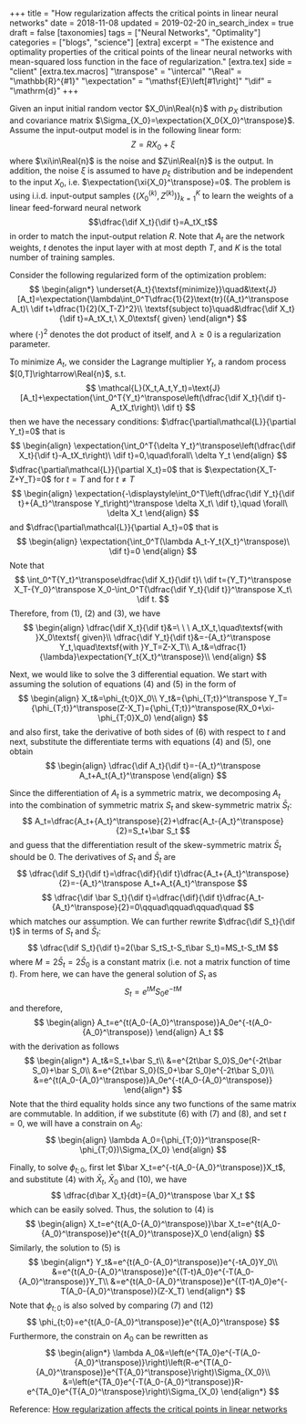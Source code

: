 +++
title = "How regularization affects the critical points in linear neural networks"
date = 2018-11-08
updated = 2019-02-20
in_search_index = true
draft = false
[taxonomies]
tags = ["Neural Networks", "Optimality"]
categories = ["blogs", "science"]
[extra]
excerpt = "The existence and optimality properties of the critical points of the linear neural networks with mean-squared loss function in the face of regularization."
[extra.tex]
side = "client"
[extra.tex.macros]
"\\transpose" = "\\intercal"
"\\Real" = "\\mathbb{R}^{#1}"
"\\expectation" = "\\mathsf{E}\\left[#1\\right]"
"\\dif" = "\\mathrm{d}"
+++

Given an input initial random vector $X_0\in\Real{n}$ with $p_X$ distribution and covariance matrix $\Sigma_{X_0}=\expectation{X_0{X_0}^\transpose}$. Assume the input-output model is in the following linear form: $$Z=RX_0+\xi$$ where $\xi\in\Real{n}$ is the noise and $Z\in\Real{n}$ is the output. In addition, the noise $\xi$ is assumed to have $p_\xi$ distribution and be independent to the input $X_0$, i.e. $\expectation{\xi{X_0}^\transpose}=0$. The problem is using i.i.d. input-output samples $\{({X_0}^{(k)},Z^{(k)})\}_{k=1}^K$ to learn the weights of a linear feed-forward neural network $$\dfrac{\dif X_t}{\dif t}=A_tX_t$$ in order to match the input-output relation $R$. Note that $A_t$ are the network weights, $t$ denotes the input layer with at most depth $T$, and $K$ is the total number of training samples.

Consider the following regularized form of the optimization problem: 
$$
\begin{align*}
\underset{A_t}{\textsf{minimize}}\quad&\text{J}[A_t]=\expectation{\lambda\int_0^T\dfrac{1}{2}\text{tr}({A_t}^\transpose A_t)\ \dif t+\dfrac{1}{2}(X_T-Z)^2}\\
\textsf{subject to}\quad&\dfrac{\dif X_t}{\dif t}=A_tX_t,\ X_0\textsf{ given}
\end{align*}
$$
where $(\cdot)^2$ denotes the dot product of itself, and $\lambda\geq0$ is a regularization parameter.

To minimize $A_t$, we consider the Lagrange multiplier $Y_t$, a random process $[0,T]\rightarrow\Real{n}$, s.t. 
$$
\mathcal{L}(X_t,A_t,Y_t)=\text{J}[A_t]+\expectation{\int_0^T{Y_t}^\transpose\left(\dfrac{\dif X_t}{\dif t}-A_tX_t\right)\ \dif t}
$$
then we have the necessary conditions: $\dfrac{\partial\mathcal{L}}{\partial Y_t}=0$ that is
$$
\begin{align}
\expectation{\int_0^T{\delta Y_t}^\transpose\left(\dfrac{\dif X_t}{\dif t}-A_tX_t\right)\ \dif t}=0,\quad\forall\ \delta Y_t
\end{align}
$$
$\dfrac{\partial\mathcal{L}}{\partial X_t}=0$ that is $\expectation{X_T-Z+Y_T}=0$ for $t=T$ and for $t\neq T$
$$
\begin{align}
\expectation{-\displaystyle\int_0^T\left(\dfrac{\dif Y_t}{\dif t}+{A_t}^\transpose Y_t\right)^\transpose \delta X_t\ \dif t},\quad \forall\ \delta X_t
\end{align}
$$
and $\dfrac{\partial\mathcal{L}}{\partial A_t}=0$ that is
$$
\begin{align}
\expectation{\int_0^T(\lambda A_t-Y_t{X_t}^\transpose)\ \dif t}=0
\end{align}
$$
Note that 
$$
\int_0^T{Y_t}^\transpose\dfrac{\dif X_t}{\dif t}\ \dif t={Y_T}^\transpose X_T-{Y_0}^\transpose X_0-\int_0^T{\dfrac{\dif Y_t}{\dif t}}^\transpose X_t\ \dif t.
$$
Therefore, from (1), (2) and (3), we have 
$$
\begin{align}
\dfrac{\dif X_t}{\dif t}&=\ \ \ A_tX_t,\quad\textsf{with }X_0\textsf{ given}\\
\dfrac{\dif Y_t}{\dif t}&=-{A_t}^\transpose Y_t,\quad\textsf{with }Y_T=Z-X_T\\
A_t&=\dfrac{1}{\lambda}\expectation{Y_t{X_t}^\transpose}\\
\end{align}
$$

Next, we would like to solve the 3 differential equation. We start with assuming the solution of equations (4) and (5) in the form of 
$$
\begin{align}
X_t&=\phi_{t;0}X_0\\
Y_t&={\phi_{T;t}}^\transpose Y_T={\phi_{T;t}}^\transpose(Z-X_T)={\phi_{T;t}}^\transpose(RX_0+\xi-\phi_{T;0}X_0)
\end{align}
$$
and also first, take the derivative of both sides of (6) with respect to $t$ and next, substitute the differentiate terms with equations (4) and (5), one obtain 
$$
\begin{align}
\dfrac{\dif A_t}{\dif t}=-{A_t}^\transpose A_t+A_t{A_t}^\transpose
\end{align}
$$

Since the differentiation of $A_t$ is a symmetric matrix, we decomposing $A_t$ into the combination of symmetric matrix $S_t$ and skew-symmetric matrix $\bar S_t$: 
$$
A_t=\dfrac{A_t+{A_t}^\transpose}{2}+\dfrac{A_t-{A_t}^\transpose}{2}=S_t+\bar S_t
$$
and guess that the differentiation result of the skew-symmetric matrix $\bar S_t$ should be 0. The derivatives of $S_t$ and $\bar S_t$ are 
$$
\dfrac{\dif S_t}{\dif t}=\dfrac{\dif}{\dif t}\dfrac{A_t+{A_t}^\transpose}{2}=-{A_t}^\transpose A_t+A_t{A_t}^\transpose
$$
$$
\dfrac{\dif \bar S_t}{\dif t}=\dfrac{\dif}{\dif t}\dfrac{A_t-{A_t}^\transpose}{2}=0\qquad\qquad\qquad\quad
$$
which matches our assumption. We can further rewrite $\dfrac{\dif S_t}{\dif t}$ in terms of $S_t$ and $\bar S_t$: 
$$
\dfrac{\dif S_t}{\dif t}=2(\bar S_tS_t-S_t\bar S_t)=MS_t-S_tM
$$
where $M=2\bar S_t=2\bar S_0$ is a constant matrix (i.e. not a matrix function of time $t$). From here, we can have the general solution of $S_t$ as 
$$
S_t=e^{tM}S_0e^{-tM}
$$
and therefore, 
$$
\begin{align}
A_t=e^{t(A_0-{A_0}^\transpose)}A_0e^{-t(A_0-{A_0}^\transpose)}
\end{align}
A_t
$$
with the derivation as follows
$$
\begin{align*}
A_t&=S_t+\bar S_t\\
&=e^{2t\bar S_0}S_0e^{-2t\bar S_0}+\bar S_0\\
&=e^{2t\bar S_0}(S_0+\bar S_0)e^{-2t\bar S_0}\\
&=e^{t(A_0-{A_0}^\transpose)}A_0e^{-t(A_0-{A_0}^\transpose)}
\end{align*}
$$
Note that the third equality holds since any two functions of the same matrix are commutable. In addition, if we substitute (6) with (7) and (8), and set $t=0$, we will have a constrain on $A_0$: 
$$
\begin{align}
\lambda A_0={\phi_{T;0}}^\transpose(R-\phi_{T;0})\Sigma_{X_0}
\end{align}
$$

Finally, to solve $\phi_{t;0}$, first let $\bar X_t=e^{-t(A_0-{A_0}^\transpose)}X_t$, and substitute (4) with $\bar X_t$, $\bar X_0$ and (10), we have 
$$
\dfrac{d\bar X_t}{dt}={A_0}^\transpose \bar X_t
$$
which can be easily solved. Thus, the solution to (4) is 
$$
\begin{align}
X_t=e^{t(A_0-{A_0}^\transpose)}\bar X_t=e^{t(A_0-{A_0}^\transpose)}e^{t{A_0}^\transpose}X_0
\end{align}
$$
Similarly, the solution to (5) is 
$$
\begin{align*}
Y_t&=e^{t(A_0-{A_0}^\transpose)}e^{-tA_0}Y_0\\
&=e^{t(A_0-{A_0}^\transpose)}e^{(T-t)A_0}e^{-T(A_0-{A_0}^\transpose)}Y_T\\
&=e^{t(A_0-{A_0}^\transpose)}e^{(T-t)A_0}e^{-T(A_0-{A_0}^\transpose)}(Z-X_T)
\end{align*}
$$
Note that $\phi_{t;0}$ is also solved by comparing (7) and (12) 
$$
\phi_{t;0}=e^{t(A_0-{A_0}^\transpose)}e^{t{A_0}^\transpose}
$$
Furthermore, the constrain on $A_0$ can be rewritten as 
$$
\begin{align*}
\lambda A_0&=\left(e^{TA_0}e^{-T(A_0-{A_0}^\transpose)}\right)\left(R-e^{T(A_0-{A_0}^\transpose)}e^{T{A_0}^\transpose}\right)\Sigma_{X_0}\\
&=\left(e^{TA_0}e^{-T(A_0-{A_0}^\transpose)}R-e^{TA_0}e^{T{A_0}^\transpose}\right)\Sigma_{X_0}
\end{align*}
$$

Reference: [How regularization affects the critical points in linear networks](https://papers.nips.cc/paper/6844-how-regularization-affects-the-critical-points-in-linear-networks)



